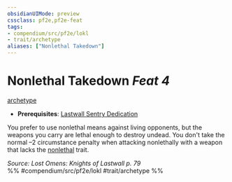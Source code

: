 ```yaml
---
obsidianUIMode: preview
cssclass: pf2e,pf2e-feat
tags:
- compendium/src/pf2e/lokl
- trait/archetype
aliases: ["Nonlethal Takedown"]
---
```

# Nonlethal Takedown  *Feat 4*  
[archetype](rules/traits/archetype.md)  

- **Prerequisites**: [Lastwall Sentry Dedication](compendium/feats/lastwall-sentry-dedication-lowg.md)

You prefer to use nonlethal means against living opponents, but the weapons you carry are lethal enough to destroy undead. You don't take the normal –2 circumstance penalty when attacking nonlethally with a weapon that lacks the [nonlethal](rules/traits/nonlethal.md) trait.

*Source: Lost Omens: Knights of Lastwall p. 79*  
%% #compendium/src/pf2e/lokl #trait/archetype %%